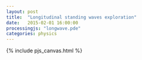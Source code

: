 ```yaml
---
layout: post
title:  "Longitudinal standing waves exploration"
date:   2015-02-01 16:00:00
processingjs: "longwave.pde"
categories: physics
---
```


{% include pjs_canvas.html %}

